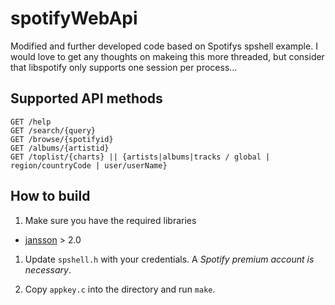 # spotifyWebApi
Modified and further developed code based on Spotifys spshell example.
I would love to get any thoughts on makeing this more threaded, but consider that libspotify only supports one session per process...

## Supported API methods
    GET /help
    GET /search/{query}
    GET /browse/{spotifyid}
    GET /albums/{artistid}
    GET /toplist/{charts} || {artists|albums|tracks / global | region/countryCode | user/userName}

## How to build

1. Make sure you have the required libraries
  * [jansson](http://www.digip.org/jansson/) > 2.0

1. Update `spshell.h` with your credentials. A *Spotify premium account is necessary*.

1. Copy `appkey.c` into the directory and run `make`.
